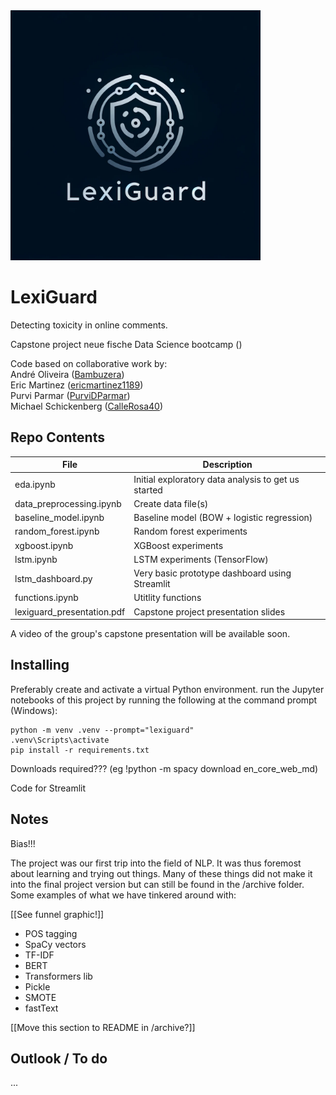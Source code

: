 <img src="img/lexiguard_logo.png" height="400" alt="LexiGuard logo">

# LexiGuard

Detecting toxicity in online comments.

Capstone project neue fische Data Science bootcamp ()

Code based on collaborative work by:  
André Oliveira ([Bambuzera](https://github.com/Bambuzera))  
Eric Martinez ([ericmartinez1189](https://github.com/ericmartinez1189))  
Purvi Parmar ([PurviDParmar](https://github.com/PurviDParmar))  
Michael Schickenberg ([CalleRosa40](https://github.com/CalleRosa40))

## Repo Contents

| File | Description |
| --- | --- |
| eda.ipynb | Initial exploratory data analysis to get us started |
| data_preprocessing.ipynb | Create data file(s)
| baseline_model.ipynb | Baseline model (BOW + logistic regression)
| random_forest.ipynb | Random forest experiments
| xgboost.ipynb | XGBoost experiments
| lstm.ipynb | LSTM experiments (TensorFlow)
| lstm_dashboard.py | Very basic prototype dashboard using Streamlit
| functions.ipynb | Utitlity functions
| lexiguard_presentation.pdf | Capstone project presentation slides |


A video of the group's capstone presentation will be available soon.


## Installing

Preferably create and activate a virtual Python environment. run the Jupyter notebooks of this project by running the following at the command prompt (Windows):

```
python -m venv .venv --prompt="lexiguard"
.venv\Scripts\activate
pip install -r requirements.txt
```

Downloads required??? (eg !python -m spacy download en_core_web_md)

Code for Streamlit


## Notes

Bias!!!

The project was our first trip into the field of NLP. It was thus foremost about learning and trying out things. Many of these things did not make it into the final project version but can still be found in the /archive folder. Some examples of what we have tinkered around with:

[[See funnel graphic!]]

- POS tagging
- SpaCy vectors
- TF-IDF
- BERT
- Transformers lib
- Pickle
- SMOTE
- fastText

[[Move this section to README in /archive?]]

## Outlook / To do

...